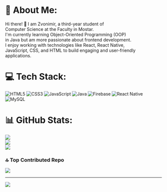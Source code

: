 # 💫 About Me:
Hi there! 👋 I am Zvonimir, a third-year student of <br>Computer Science at the Faculty in Mostar. <br>I'm currently learning Object-Oriented Programming (OOP) <br>in Java but am more passionate about frontend development. <br>I enjoy working with technologies like React, React Native, <br>JavaScript, CSS, and HTML to build engaging and user-friendly <br>applications.<br>




# 💻 Tech Stack:
![HTML5](https://img.shields.io/badge/html5-%23E34F26.svg?style=for-the-badge&logo=html5&logoColor=white) ![CSS3](https://img.shields.io/badge/css3-%231572B6.svg?style=for-the-badge&logo=css3&logoColor=white) ![JavaScript](https://img.shields.io/badge/javascript-%23323330.svg?style=for-the-badge&logo=javascript&logoColor=%23F7DF1E) ![Java](https://img.shields.io/badge/java-%23ED8B00.svg?style=for-the-badge&logo=openjdk&logoColor=white) ![Firebase](https://img.shields.io/badge/firebase-%23039BE5.svg?style=for-the-badge&logo=firebase) ![React Native](https://img.shields.io/badge/react_native-%2320232a.svg?style=for-the-badge&logo=react&logoColor=%2361DAFB) ![MySQL](https://img.shields.io/badge/mysql-4479A1.svg?style=for-the-badge&logo=mysql&logoColor=white)
# 📊 GitHub Stats:
![](https://github-readme-stats.vercel.app/api?username=ZvoneK99&theme=transparent&hide_border=false&include_all_commits=false&count_private=false)<br/>
![](https://github-readme-streak-stats.herokuapp.com/?user=ZvoneK99&theme=transparent&hide_border=false)<br/>
![](https://github-readme-stats.vercel.app/api/top-langs/?username=ZvoneK99&theme=transparent&hide_border=false&include_all_commits=false&count_private=false&layout=compact)

### 🔝 Top Contributed Repo
![](https://github-contributor-stats.vercel.app/api?username=ZvoneK99&limit=5&theme=dark&combine_all_yearly_contributions=true)

---
[![](https://visitcount.itsvg.in/api?id=ZvoneK99&icon=6&color=11)](https://visitcount.itsvg.in)

<!-- Proudly created with GPRM ( https://gprm.itsvg.in ) -->
